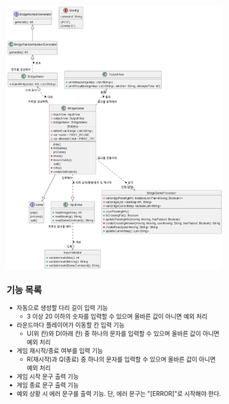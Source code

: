 ![BridgeGameClassDiagram](../docs/BridgeGameClassDiagram.png)
## 기능 목록

- 자동으로 생성할 다리 길이 입력 기능 
  - 3 이상 20 이하의 숫자를 입력할 수 있으며 올바른 값이 아니면 예외 처리
- 라운드마다 플레이어가 이동할 칸 입력 기능 
  - U(위 칸)와 D(아래 칸) 중 하나의 문자를 입력할 수 있으며 올바른 값이 아니면 예외 처리
- 게임 재시작/종료 여부를 입력 기능 
  - R(재시작)과 Q(종료) 중 하나의 문자를 입력할 수 있으며 올바른 값이 아니면 예외 처리
- 게임 시작 문구 출력 기능
- 게임 종료 문구 출력 기능
- 예외 상황 시 에러 문구를 출력 기능. 단, 에러 문구는 "[ERROR]"로 시작해야 한다.
